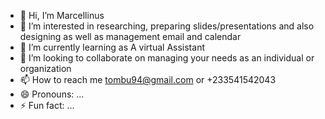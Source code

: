 - 👋 Hi, I’m Marcellinus 
- 👀 I’m interested in researching, preparing slides/presentations and also designing as well as management email and calendar 
- 🌱 I’m currently learning as A virtual Assistant 
- 💞️ I’m looking to collaborate on managing your needs as an individual or organization 
- 📫 How to reach me tombu94@gmail.com or +233541542043
- 😄 Pronouns: ...
- ⚡ Fun fact: ...

<!---
tombu95/tombu95 is a ✨ special ✨ repository because its `README.md` (this file) appears on your GitHub profile.
You can click the Preview link to take a look at your changes.
--->
